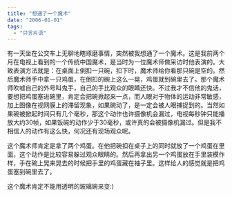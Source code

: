 ```yaml
---
title: "想通了一个魔术"
date: "2006-01-01"
tags: 
  - "只言片语"
---
```


有一天坐在公交车上无聊地瞎琢磨事情，突然被我想通了一个魔术。这是我前两个月在电视上看到的一个传统中国魔术，是当时为一位魔术师做采访时他表演的。大致表演方法就是：在桌面上倒扣一只碗，扣下时，魔术师给你看那只碗是空的。然后魔术师手中拿一只鸡蛋，在倒扣的碗上这么一晃，鸡蛋就到碗里去了。那个魔术师吹嘘自己的外号叫鬼手，自己的手比观众的眼睛还快。不过我才不信他的鬼话，要想把鸡蛋塞进碗里，肯定会把碗掀起来一点，而人眼对于物体的运动非常敏感，加上图像在视网膜上的滞留现象，如果碗动了，是一定会被人眼捕捉到的。当然如果碗被掀起时间只有几个毫秒，那这个动作也许摄像机会漏过，电视每秒钟只能播放大约30帧，如果饭碗的动作少于30毫秒，或许真的会被摄像机漏过。但是我不相信人的动作有这么快，何况还有现场观众呢。

这个魔术师肯定是拿了两个鸡蛋。在他把碗扣在桌子上的同时就放了一个鸡蛋在里面，这个动作是比较容易躲过观众眼睛的。然后再拿出另一个鸡蛋放在手里装模作样，手在碗上晃来晃去的时候把手里的鸡蛋藏在袖子里。这样给人的感觉就是把鸡蛋塞到碗里去了。

这个魔术肯定不能用透明的玻璃碗来变:)
